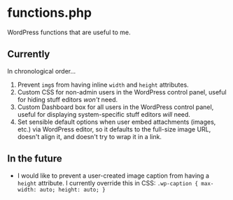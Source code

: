 # functions.php
WordPress functions that are useful to me.

## Currently 
In chronological order...

1. Prevent `img`s from having inline `width` and `height` attributes.
2. Custom CSS for non-admin users in the WordPress control panel, useful for hiding stuff editors *won't* need.
3. Custom Dashboard box for all users in the WordPress control panel, useful for displaying system-specific stuff editors *will* need.
4. Set sensible default options when user embed attachments (images, etc.) via WordPress editor, so it defaults to the full-size image URL, doesn't align it, and doesn't try to wrap it in a link.

## In the future

* I would like to prevent a user-created image caption from having a `height` attribute. I currently override this in CSS: `.wp-caption { max-width: auto; height: auto; }`
